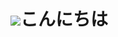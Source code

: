 # ![](https://github.githubassets.com/images/mona-whisper.gif)こんにちは

<!--START_SECTION:waka-->

<!--END_SECTION:waka-->

